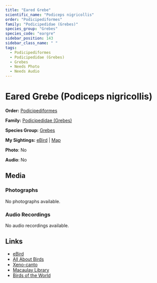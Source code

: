 ```yaml
---
title: "Eared Grebe"
scientific_name: "Podiceps nigricollis"
order: "Podicipediformes"
family: "Podicipedidae (Grebes)"
species_group: "Grebes"
species_code: "eargre"
sidebar_position: 143
sidebar_class_name: " "
tags: 
  - Podicipediformes
  - Podicipedidae (Grebes)
  - Grebes
  - Needs Photo
  - Needs Audio
---
```


# Eared Grebe (Podiceps nigricollis)

**Order:** [Podicipediformes](/tags/podicipediformes)

**Family:** [Podicipedidae (Grebes)](/tags/podicipedidae-grebes)

**Species Group:** [Grebes](/tags/grebes)

**My Sightings:** [eBird](https://ebird.org/lifelist?r=world&time=life&spp=eargre) | [Map](/map?species_code=eargre)

**Photo**: No 

**Audio**: No

## Media
### Photographs
No photographs available.

### Audio Recordings
No audio recordings available.

## Links
* [eBird](https://ebird.org/species/eargre) 
* [All About Birds](https://www.allaboutbirds.org/guide/eargre) 
* [Xeno-canto](https://www.xeno-canto.org/species/podiceps-nigricollis) 
* [Macaulay Library](https://search.macaulaylibrary.org/catalog?taxonCode=eargre&sort=rating_rank_desc)
* [Birds of the World](https://birdsoftheworld.org/bow/species/eargre)

